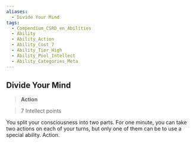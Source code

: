 ```yaml
---
aliases:
  - Divide Your Mind
tags:
  - Compendium_CSRD_en_Abilities
  - Ability
  - Ability_Action
  - Ability_Cost_7
  - Ability_Tier_High
  - Ability_Pool_Intellect
  - Ability_Categories_Meta
---
```

  
    
## Divide Your Mind    
>**Action**    
>7 Intellect points  
    
You split your consciousness into two parts. For one minute, you can take two actions on each of your turns, but only one of them can be to use a special ability. Action.